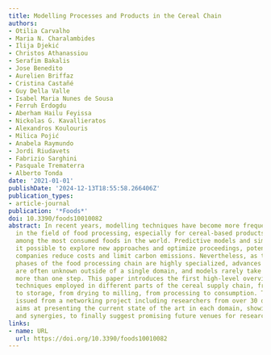 ```yaml
---
title: Modelling Processes and Products in the Cereal Chain
authors:
- Otilia Carvalho
- Maria N. Charalambides
- Ilija Djekić
- Christos Athanassiou
- Serafim Bakalis
- Jose Benedito
- Aurelien Briffaz
- Cristina Castañé
- Guy Della Valle
- Isabel Maria Nunes de Sousa
- Ferruh Erdogdu
- Aberham Hailu Feyissa
- Nickolas G. Kavallieratos
- Alexandros Koulouris
- Milica Pojić
- Anabela Raymundo
- Jordi Riudavets
- Fabrizio Sarghini
- Pasquale Trematerra
- Alberto Tonda
date: '2021-01-01'
publishDate: '2024-12-13T18:55:58.266406Z'
publication_types:
- article-journal
publication: '*Foods*'
doi: 10.3390/foods10010082
abstract: In recent years, modelling techniques have become more frequently adopted
  in the field of food processing, especially for cereal-based products, which are
  among the most consumed foods in the world. Predictive models and simulations make
  it possible to explore new approaches and optimize proceedings, potentially helping
  companies reduce costs and limit carbon emissions. Nevertheless, as the different
  phases of the food processing chain are highly specialized, advances in modelling
  are often unknown outside of a single domain, and models rarely take into account
  more than one step. This paper introduces the first high-level overview of modelling
  techniques employed in different parts of the cereal supply chain, from farming
  to storage, from drying to milling, from processing to consumption. This review,
  issued from a networking project including researchers from over 30 different countries,
  aims at presenting the current state of the art in each domain, showing common trends
  and synergies, to finally suggest promising future venues for research.
links:
- name: URL
  url: https://doi.org/10.3390/foods10010082
---
```

